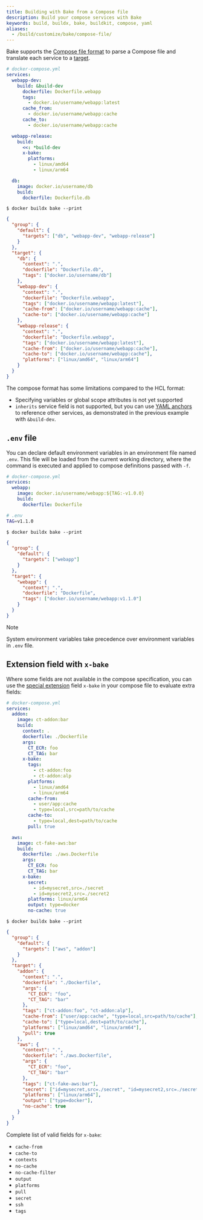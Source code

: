 ```yaml
---
title: Building with Bake from a Compose file
description: Build your compose services with Bake
keywords: build, buildx, bake, buildkit, compose, yaml
aliases:
  - /build/customize/bake/compose-file/
---
```


Bake supports the [Compose file format](/reference/compose-file/_index.md)
to parse a Compose file and translate each service to a [target](reference.md#target).

```yaml
# docker-compose.yml
services:
  webapp-dev:
    build: &build-dev
      dockerfile: Dockerfile.webapp
      tags:
        - docker.io/username/webapp:latest
      cache_from:
        - docker.io/username/webapp:cache
      cache_to:
        - docker.io/username/webapp:cache

  webapp-release:
    build:
      <<: *build-dev
      x-bake:
        platforms:
          - linux/amd64
          - linux/arm64

  db:
    image: docker.io/username/db
    build:
      dockerfile: Dockerfile.db
```

```console
$ docker buildx bake --print
```

```json
{
  "group": {
    "default": {
      "targets": ["db", "webapp-dev", "webapp-release"]
    }
  },
  "target": {
    "db": {
      "context": ".",
      "dockerfile": "Dockerfile.db",
      "tags": ["docker.io/username/db"]
    },
    "webapp-dev": {
      "context": ".",
      "dockerfile": "Dockerfile.webapp",
      "tags": ["docker.io/username/webapp:latest"],
      "cache-from": ["docker.io/username/webapp:cache"],
      "cache-to": ["docker.io/username/webapp:cache"]
    },
    "webapp-release": {
      "context": ".",
      "dockerfile": "Dockerfile.webapp",
      "tags": ["docker.io/username/webapp:latest"],
      "cache-from": ["docker.io/username/webapp:cache"],
      "cache-to": ["docker.io/username/webapp:cache"],
      "platforms": ["linux/amd64", "linux/arm64"]
    }
  }
}
```

The compose format has some limitations compared to the HCL format:

- Specifying variables or global scope attributes is not yet supported
- `inherits` service field is not supported, but you can use [YAML anchors](/reference/compose-file/10-fragments.md)
  to reference other services, as demonstrated in the previous example with `&build-dev`.

## `.env` file

You can declare default environment variables in an environment file named
`.env`. This file will be loaded from the current working directory,
where the command is executed and applied to compose definitions passed
with `-f`.

```yaml
# docker-compose.yml
services:
  webapp:
    image: docker.io/username/webapp:${TAG:-v1.0.0}
    build:
      dockerfile: Dockerfile
```

```sh
# .env
TAG=v1.1.0
```

```console
$ docker buildx bake --print
```

```json
{
  "group": {
    "default": {
      "targets": ["webapp"]
    }
  },
  "target": {
    "webapp": {
      "context": ".",
      "dockerfile": "Dockerfile",
      "tags": ["docker.io/username/webapp:v1.1.0"]
    }
  }
}
```

> [!NOTE]
>
> System environment variables take precedence over environment variables
> in `.env` file.

## Extension field with `x-bake`

Where some fields are not available in the compose specification, you can use
the [special extension](/reference/compose-file/11-extension.md) field
`x-bake` in your compose file to evaluate extra fields:

```yaml
# docker-compose.yml
services:
  addon:
    image: ct-addon:bar
    build:
      context: .
      dockerfile: ./Dockerfile
      args:
        CT_ECR: foo
        CT_TAG: bar
      x-bake:
        tags:
          - ct-addon:foo
          - ct-addon:alp
        platforms:
          - linux/amd64
          - linux/arm64
        cache-from:
          - user/app:cache
          - type=local,src=path/to/cache
        cache-to:
          - type=local,dest=path/to/cache
        pull: true

  aws:
    image: ct-fake-aws:bar
    build:
      dockerfile: ./aws.Dockerfile
      args:
        CT_ECR: foo
        CT_TAG: bar
      x-bake:
        secret:
          - id=mysecret,src=./secret
          - id=mysecret2,src=./secret2
        platforms: linux/arm64
        output: type=docker
        no-cache: true
```

```console
$ docker buildx bake --print
```

```json
{
  "group": {
    "default": {
      "targets": ["aws", "addon"]
    }
  },
  "target": {
    "addon": {
      "context": ".",
      "dockerfile": "./Dockerfile",
      "args": {
        "CT_ECR": "foo",
        "CT_TAG": "bar"
      },
      "tags": ["ct-addon:foo", "ct-addon:alp"],
      "cache-from": ["user/app:cache", "type=local,src=path/to/cache"],
      "cache-to": ["type=local,dest=path/to/cache"],
      "platforms": ["linux/amd64", "linux/arm64"],
      "pull": true
    },
    "aws": {
      "context": ".",
      "dockerfile": "./aws.Dockerfile",
      "args": {
        "CT_ECR": "foo",
        "CT_TAG": "bar"
      },
      "tags": ["ct-fake-aws:bar"],
      "secret": ["id=mysecret,src=./secret", "id=mysecret2,src=./secret2"],
      "platforms": ["linux/arm64"],
      "output": ["type=docker"],
      "no-cache": true
    }
  }
}
```

Complete list of valid fields for `x-bake`:

- `cache-from`
- `cache-to`
- `contexts`
- `no-cache`
- `no-cache-filter`
- `output`
- `platforms`
- `pull`
- `secret`
- `ssh`
- `tags`
